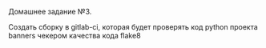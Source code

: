 Домашнее задание №3.

Создать сборку в gitlab-ci, которая будет проверять код python проекта banners чекером качества кода flake8
